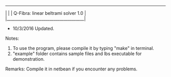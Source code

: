  ______________________________________
|                                      |
| Q-Fibra: linear beltrami solver 1.0  |
|______________________________________|

- 10/3/2016 Updated.

Notes:
1. To use the program, please compile it by typing "make" in terminal.
2. "example" folder contains sample files and lbs executable for demonstration.

Remarks:
Compile it in netbean if you encounter any problems.
